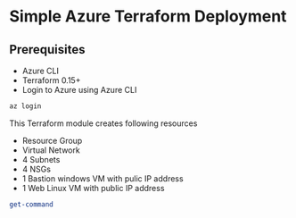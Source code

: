 # Simple Azure Terraform Deployment

## Prerequisites 
- Azure CLI
- Terraform 0.15+
- Login to Azure using Azure CLI

```bash
az login
```
This Terraform module creates following resources

- Resource Group
- Virtual Network
- 4 Subnets
- 4 NSGs
- 1 Bastion windows VM with pulic IP address
- 1 Web Linux VM with public IP address

```PowerShell
get-command
```